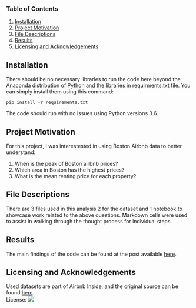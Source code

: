 
### Table of Contents

1. [Installation](#installation)
2. [Project Motivation](#motivation)
3. [File Descriptions](#files)
4. [Results](#results)
5. [Licensing and Acknowledgements](#licensing)

## Installation <a name="installation"></a>

There should be no necessary libraries to run the code here beyond the Anaconda distribution of Python and the libraries in requirments.txt file. You can simply install them using this command:

```
pip install -r requirements.txt
```
The code should run with no issues using Python versions 3.6.

## Project Motivation<a name="motivation"></a>

For this project, I was interestested in using Boston Airbnb data to better understand:

1. When is the peak of Boston airbnb prices?
2. Which area in Boston has the highest prices?
3. What is the mean renting price for each property?


## File Descriptions <a name="files"></a>

There are 3 files used in this analysis 2 for the dataset and 1 notebook to showcase work related to the above questions. Markdown cells were used to assist in walking through the thought process for individual steps.  

## Results<a name="results"></a>

The main findings of the code can be found at the post available [here](https://medium.com/@qubayl.qh/answering-questions-about-boston-airbnb-data-d20717bf9e38).

## Licensing and Acknowledgements<a name="licensing"></a>

Used datasets are part of Airbnb Inside, and the original source can be found [here](http://insideairbnb.com/get-the-data.html).<br>
 License: ![](https://img.shields.io/apm/l/vim-mode.svg)
